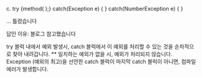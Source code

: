 c. try {method( );} catch(Exception e) { } catch(NumberException e) { }

...
틀렸습니다

답인 이유: 블로그 참고했습니다

try 블럭 내에서 예외 발생시, catch 블럭에서 이 예외를 처리할 수 있는 것을 순차적으로 찾아 내려갑니다.
** 일치하는 예외가 없을 시, 예외가 처리되지 않습니다.
Exception (예외의 최고)을 선언한 catch 블럭이 마지막 catch 블럭이 아니면, 컴파일 에러가 발생합니다.
